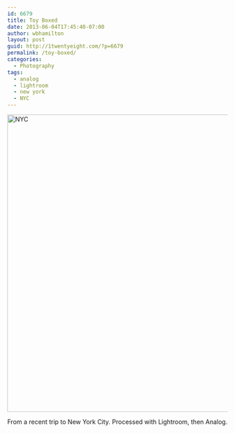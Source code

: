 ```yaml
---
id: 6679
title: Toy Boxed
date: 2013-06-04T17:45:40-07:00
author: wbhamilton
layout: post
guid: http://1twentyeight.com/?p=6679
permalink: /toy-boxed/
categories:
  - Photography
tags:
  - analog
  - lightroom
  - new york
  - NYC
---
```

<img class="alignnone size-large wp-image-6680 big_img" alt="NYC" src="http://1twentyeight.com/wp-content/uploads/2013/06/DSC_0011-1024x679.jpg" width="1024" height="679" srcset="http://1twentyeight.com/wp-content/uploads/2013/06/DSC_0011-1024x679.jpg 1024w, http://1twentyeight.com/wp-content/uploads/2013/06/DSC_0011-300x199.jpg 300w" sizes="(max-width: 1024px) 100vw, 1024px" />

From a recent trip to New York City. Processed with Lightroom, then Analog.